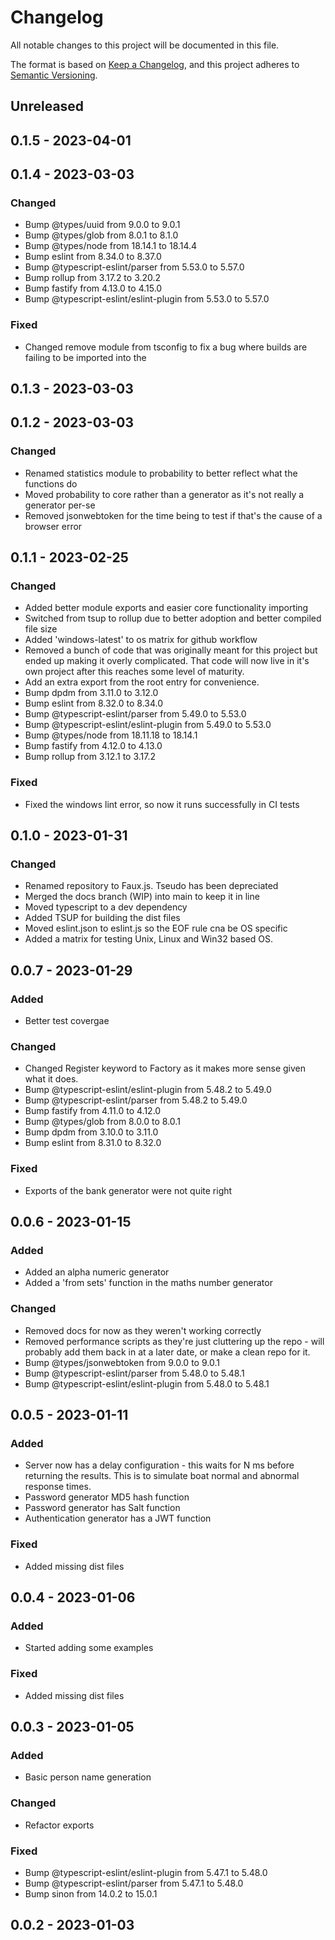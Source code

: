 # Changelog

All notable changes to this project will be documented in this file.

The format is based on [Keep a Changelog](https://keepachangelog.com/en/1.0.0/),
and this project adheres to [Semantic Versioning](https://semver.org/spec/v2.0.0.html).

## Unreleased

## 0.1.5 - 2023-04-01

## 0.1.4 - 2023-03-03
### Changed
- Bump @types/uuid from 9.0.0 to 9.0.1
- Bump @types/glob from 8.0.1 to 8.1.0
- Bump @types/node from 18.14.1 to 18.14.4
- Bump eslint from 8.34.0 to 8.37.0
- Bump @typescript-eslint/parser from 5.53.0 to 5.57.0
- Bump rollup from 3.17.2 to 3.20.2
- Bump fastify from 4.13.0 to 4.15.0
- Bump @typescript-eslint/eslint-plugin from 5.53.0 to 5.57.0

### Fixed
- Changed remove module from tsconfig to fix a bug where builds are failing to be imported into the

## 0.1.3 - 2023-03-03

## 0.1.2 - 2023-03-03
### Changed
- Renamed statistics module to probability to better reflect what the functions do
- Moved probability to core rather than a generator as it's not really a generator per-se
- Removed jsonwebtoken for the time being to test if that's the cause of a browser error

## 0.1.1 - 2023-02-25
### Changed
- Added better module exports and easier core functionality importing
- Switched from tsup to rollup due to better adoption and better compiled file size
- Added 'windows-latest' to os matrix for github workflow
- Removed a bunch of code that was originally meant for this project but ended up making it overly complicated. That code will now live in it's own project after this reaches some level of maturity.
- Add an extra export from the root entry for convenience.
- Bump dpdm from 3.11.0 to 3.12.0
- Bump eslint from 8.32.0 to 8.34.0
- Bump @typescript-eslint/parser from 5.49.0 to 5.53.0
- Bump @typescript-eslint/eslint-plugin from 5.49.0 to 5.53.0
- Bump @types/node from 18.11.18 to 18.14.1
- Bump fastify from 4.12.0 to 4.13.0
- Bump rollup from 3.12.1 to 3.17.2

### Fixed
- Fixed the windows lint error, so now it runs successfully in CI tests

## 0.1.0 - 2023-01-31
### Changed
- Renamed repository to Faux.js. Tseudo has been depreciated
- Merged the docs branch (WIP) into main to keep it in line
- Moved typescript to a dev dependency
- Added TSUP for building the dist files
- Moved eslint.json to eslint.js so the EOF rule cna be OS specific
- Added a matrix for testing Unix, Linux and Win32 based OS.

## 0.0.7 - 2023-01-29
### Added
- Better test covergae

### Changed
- Changed Register keyword to Factory as it makes more sense given what it does.
- Bump @typescript-eslint/eslint-plugin from 5.48.2 to 5.49.0
- Bump @typescript-eslint/parser from 5.48.2 to 5.49.0
- Bump fastify from 4.11.0 to 4.12.0
- Bump @types/glob from 8.0.0 to 8.0.1
- Bump dpdm from 3.10.0 to 3.11.0
- Bump eslint from 8.31.0 to 8.32.0

### Fixed
- Exports of the bank generator were not quite right

## 0.0.6 - 2023-01-15
### Added
- Added an alpha numeric generator
- Added a 'from sets' function in the maths number generator

### Changed
- Removed docs for now as they weren't working correctly
- Removed performance scripts as they're just cluttering up the repo - will probably add them back in at a later date, or make a clean repo for it.
- Bump @types/jsonwebtoken from 9.0.0 to 9.0.1
- Bump @typescript-eslint/parser from 5.48.0 to 5.48.1
- Bump @typescript-eslint/eslint-plugin from 5.48.0 to 5.48.1

## 0.0.5 - 2023-01-11
### Added
- Server now has a delay configuration - this waits for N ms before returning the results. This is to simulate boat normal and abnormal response times.
- Password generator MD5 hash function
- Password generator has Salt function
- Authentication generator has a JWT function

### Fixed
- Added missing dist files

## 0.0.4 - 2023-01-06
### Added
- Started adding some examples

### Fixed
- Added missing dist files

## 0.0.3 - 2023-01-05
### Added
- Basic person name generation

### Changed
- Refactor exports

### Fixed
- Bump @typescript-eslint/eslint-plugin from 5.47.1 to 5.48.0
- Bump @typescript-eslint/parser from 5.47.1 to 5.48.0
- Bump sinon from 14.0.2 to 15.0.1

## 0.0.2 - 2023-01-03
